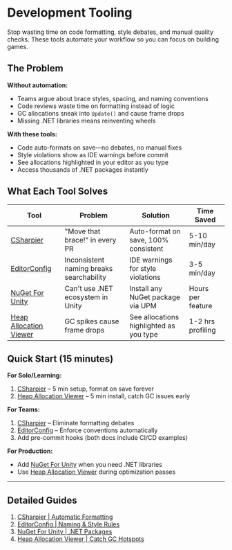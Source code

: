 # Development Tooling

Stop wasting time on code formatting, style debates, and manual quality checks. These tools automate
your workflow so you can focus on building games.

## The Problem

**Without automation:**

- Teams argue about brace styles, spacing, and naming conventions
- Code reviews waste time on formatting instead of logic
- GC allocations sneak into `Update()` and cause frame drops
- Missing .NET libraries means reinventing wheels

**With these tools:**

- Code auto-formats on save—no debates, no manual fixes
- Style violations show as IDE warnings before commit
- See allocations highlighted in your editor as you type
- Access thousands of .NET packages instantly

## What Each Tool Solves

| Tool                                                     | Problem                                  | Solution                                | Time Saved        |
| -------------------------------------------------------- | ---------------------------------------- | --------------------------------------- | ----------------- |
| [CSharpier](./01-csharpier.md)                           | "Move that brace!" in every PR           | Auto-format on save, 100% consistent    | 5-10 min/day      |
| [EditorConfig](./02-editorconfig.md)                     | Inconsistent naming breaks searchability | IDE warnings for style violations       | 3-5 min/day       |
| [NuGet For Unity](./03-nuget-for-unity.md)               | Can't use .NET ecosystem in Unity        | Install any NuGet package via UPM       | Hours per feature |
| [Heap Allocation Viewer](./04-heap-allocation-viewer.md) | GC spikes cause frame drops              | See allocations highlighted as you type | 1-2 hrs profiling |

## Quick Start (15 minutes)

**For Solo/Learning:**

1. [CSharpier](./01-csharpier.md) – 5 min setup, format on save forever
2. [Heap Allocation Viewer](./04-heap-allocation-viewer.md) – 5 min install, catch GC issues early

**For Teams:**

1. [CSharpier](./01-csharpier.md) – Eliminate formatting debates
2. [EditorConfig](./02-editorconfig.md) – Enforce conventions automatically
3. Add pre-commit hooks (both docs include CI/CD examples)

**For Production:**

- Add [NuGet For Unity](./03-nuget-for-unity.md) when you need .NET libraries
- Use [Heap Allocation Viewer](./04-heap-allocation-viewer.md) during optimization passes

---

## Detailed Guides

1. [CSharpier | Automatic Formatting](./01-csharpier.md)
2. [EditorConfig | Naming & Style Rules](./02-editorconfig.md)
3. [NuGet For Unity | .NET Packages](./03-nuget-for-unity.md)
4. [Heap Allocation Viewer | Catch GC Hotspots](./04-heap-allocation-viewer.md)
